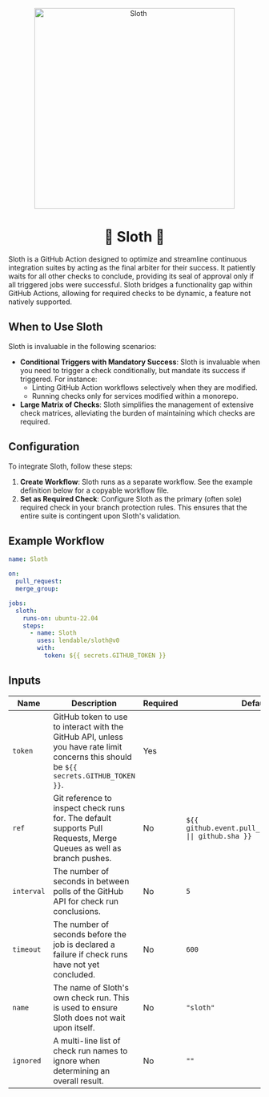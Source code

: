 <p align="center">
  <img src="https://repository-images.githubusercontent.com/792217316/5803d818-239e-4aa0-a7fe-11df954778c0" alt="Sloth" width="400">
</p>
<h1 align="center">🦥 Sloth 🦥</h1>

Sloth is a GitHub Action designed to optimize and streamline continuous integration suites by acting as the final arbiter for their success. 
It patiently waits for all other checks to conclude, providing its seal of approval only if all triggered jobs were successful. 
Sloth bridges a functionality gap within GitHub Actions, allowing for required checks to be dynamic, a feature not natively supported.

## When to Use Sloth

Sloth is invaluable in the following scenarios:

* **Conditional Triggers with Mandatory Success**: Sloth is invaluable when you need to trigger a check conditionally, but mandate its success if triggered. For instance:
  * Linting GitHub Action workflows selectively when they are modified.
  * Running checks only for services modified within a monorepo.
* **Large Matrix of Checks**: Sloth simplifies the management of extensive check matrices, alleviating the burden of maintaining which checks are required.

## Configuration

To integrate Sloth, follow these steps:

1. **Create Workflow**: Sloth runs as a separate workflow. See the example definition below for a copyable workflow file.
2. **Set as Required Check**: Configure Sloth as the primary (often sole) required check in your branch protection rules. This ensures that the entire suite is contingent upon Sloth's validation.

## Example Workflow

```yaml
name: Sloth

on:
  pull_request:
  merge_group:

jobs:
  sloth:
    runs-on: ubuntu-22.04
    steps:
      - name: Sloth
        uses: lendable/sloth@v0
        with:
          token: ${{ secrets.GITHUB_TOKEN }}
```

## Inputs

| Name       | Description                                                                                                                            | Required | Default                                                     |
|------------|----------------------------------------------------------------------------------------------------------------------------------------|----------|-------------------------------------------------------------|
| `token`    | GitHub token to use to interact with the GitHub API, unless you have rate limit concerns this should be `${{ secrets.GITHUB_TOKEN }}`. | Yes      |                                                             |
| `ref`      | Git reference to inspect check runs for. The default supports Pull Requests, Merge Queues as well as branch pushes.                    | No       | `${{ github.event.pull_request.head.sha \|\| github.sha }}` |
| `interval` | The number of seconds in between polls of the GitHub API for check run conclusions.                                                    | No       | `5`                                                         |
| `timeout`  | The number of seconds before the job is declared a failure if check runs have not yet concluded.                                       | No       | `600`                                                       |
| `name`     | The name of Sloth's own check run. This is used to ensure Sloth does not wait upon itself.                                             | No       | `"sloth"`                                                   |
| `ignored`  | A multi-line list of check run names to ignore when determining an overall result.                                                     | No       | `""`                                                        |
